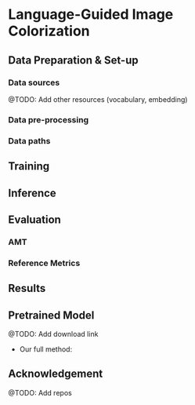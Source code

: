 # Language-Guided Image Colorization

## Data Preparation & Set-up
### Data sources
@TODO: Add other resources (vocabulary, embedding)
### Data pre-processing
### Data paths
## Training
## Inference
## Evaluation
### AMT
### Reference Metrics
## Results

## Pretrained Model
@TODO: Add download link
* Our full method: 

## Acknowledgement
@TODO: Add repos
